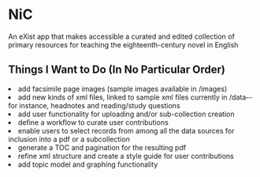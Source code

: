 NiC
===

An eXist app that makes accessible a curated and edited collection of primary resources for teaching the eighteenth-century novel in English

<h2>Things I Want to Do (In No Particular Order)</h2

<ul>
<li>add facsimile page images (sample images available in /images)
<li>add new kinds of xml files, linked to sample xml files currently in /data--for instance, headnotes and reading/study questions
<li>add user functionality for uploading and/or sub-collection creation
<li>define a workflow to curate user contributions
<li>enable users to select records from among all the data sources for inclusion into a pdf or a subcollection
<li>generate a TOC and pagination for the resulting pdf
<li>refine xml structure and create a style guide for user contributions
<li>add topic model and graphing functionality
</ul>
